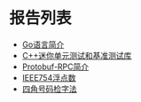 报告列表
========

- [Go语言简介](http://go-talks.appspot.com/github.com/chai2010/talks/chai2010-golang-intro.slide)
- [C++迷你单元测试和基准测试库](http://go-talks.appspot.com/github.com/chai2010/talks/chai2010-cc-mini-test-intro.slide)
- [Protobuf-RPC简介](http://go-talks.appspot.com/github.com/chai2010/talks/chai2010-protorpc-intro.slide)
- [IEEE754浮点数](http://talks.chai2010.googlecode.com/hg/IEEE754-intro.pdf)
- [四角号码检字法](http://talks.chai2010.googlecode.com/hg/si-jiao-hao-ma-jian-zi-fa.pdf)
